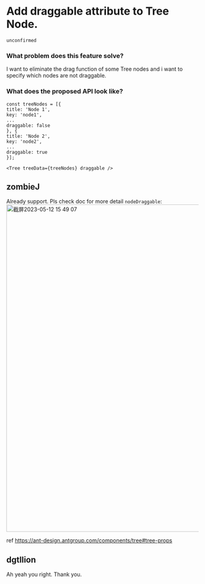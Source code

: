 # Add draggable attribute to Tree Node.

`unconfirmed`

### What problem does this feature solve?

I want to eliminate the drag function of some Tree nodes and i want to specify which nodes are not draggable.

### What does the proposed API look like?

```
const treeNodes = [{
title: 'Node 1',
key: 'node1',
...
draggable: false
}, {
title: 'Node 2',
key: 'node2',
...
draggable: true
}];

<Tree treeData={treeNodes} draggable />
```

<!-- generated by ant-design-issue-helper. DO NOT REMOVE -->

## zombieJ

Already support. Pls check doc for more detail `nodeDraggable`:
<img width="858" alt="截屏2023-05-12 15 49 07" src="https://github.com/ant-design/ant-design/assets/5378891/8de782a4-ab0c-410f-8f7d-afcc83cdba1e">

ref https://ant-design.antgroup.com/components/tree#tree-props

## dgtllion

Ah yeah you right. Thank you.
